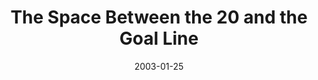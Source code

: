 ---
layout: music 
title: "The Space Between the 20 and the Goal Line"
series: "The Space Between"
date: 2003-01-25 
description: "We've somehow lost that healthy space between sanity and our maximum limits."
audio: "http://s3.amazonaws.com/crossroadsaudiomessages/Between+the+20+and+the+Goal.mp3"
audio-duration: "39:01"
src: "http://www.crossroads.net/players/media/mediumHz/bigscreen.spacebetwe.jpg"
---
